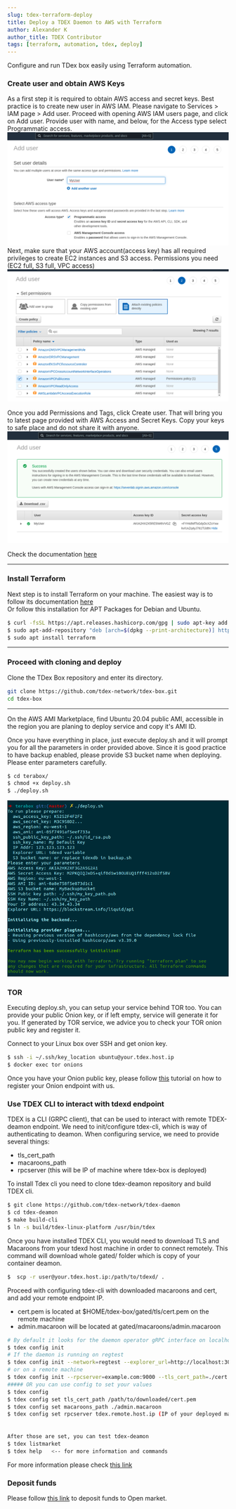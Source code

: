 ```yaml
---
slug: tdex-terraform-deploy
title: Deploy a TDEX Daemon to AWS with Terraform
author: Alexander K
author_title: TDEX Contributor
tags: [terraform, automation, tdex, deploy]
---
```


Configure and run TDex box easily using Terraform automation. 

<!--truncate-->

### Create user and obtain AWS Keys

As a first step it is required to obtain AWS access and secret keys. Best practice is to create new user in AWS IAM. 
Please navigate to Services > IAM page > Add user. 
Proceed with opening AWS IAM users page, and click on Add user. Provide user with name, and below, for the Access type select Programmatic access. ![Add User](../static/img/add-user.png)
Next, make sure that your AWS account(access key) has all required privileges to create EC2 instances and S3 access.
Permissions you need (EC2 full, S3 full, VPC access)
![Attach permissions](../static/img/attach-perms.png)

Once you add Permissions and Tags, click Create user. That will bring you to latest page provided with AWS Access and Secret Keys. 
Copy your keys to safe place and do not share it with anyone.
![Attach permissions](../static/img/user-keys.png)

Check the documentation [here](https://docs.aws.amazon.com/IAM/latest/UserGuide/id_users_create.html)

- - - - - 
### Install Terraform

Next step is to install Terraform on your machine.
The easiest way is to follow its documentation [here](https://www.terraform.io/docs/cli/install/apt.html) \
Or follow this installation for APT Packages for Debian and Ubuntu.
```sh
$ curl -fsSL https://apt.releases.hashicorp.com/gpg | sudo apt-key add -
$ sudo apt-add-repository "deb [arch=$(dpkg --print-architecture)] https://apt.releases.hashicorp.com $(lsb_release -cs) main"
$ sudo apt install terraform
```
- - - - - 
### Proceed with cloning and deploy
Clone the TDex Box repository and enter its directory. 
```sh
git clone https://github.com/tdex-network/tdex-box.git
cd tdex-box
```
- - - - - 

On the AWS AMI Marketplace, find Ubuntu 20.04 public AMI, accessible in the region you are planing to deploy service and copy it's AMI ID. 


Once you have everything in place, just execute deploy.sh and it will prompt you for all the parameters in order provided above. 
Since it is good practice to have backup enabled, please provide S3 bucket name when deploying. 
Please enter parameters carefully. 
```sh
$ cd terabox/
$ chmod +x deploy.sh
$ ./deploy.sh
```
![Deploy](../static/img/deploy.png)

### TOR 

Executing deploy.sh, you can setup your service behind TOR too. 
You can provide your public Onion key, or if left empty, service will generate it for you. 
If generated by TOR service, we advice you to check your TOR onion public key and register it.

Connect to your Linux box over SSH and get onion key.
```sh
$ ssh -i ~/.ssh/key_location ubuntu@your.tdex.host.ip
$ docker exec tor onions

```

Once you have your Onion public key, please follow [this](./docs/provider/registry) tutorial on how to register your Onion endpoint with us. 



### Use TDEX CLI to interact with tdexd endpoint

TDEX is a CLI (GRPC client), that can be used to interact with remote TDEX-deamon endpoint. 
We need to init/configure tdex-cli, which is way of authenticating to deamon. 
When configuring service, we need to provide several things:
 - tls_cert_path
 - macaroons_path
 - rpcserver (this will be IP of machine where tdex-box is deployed)

To install Tdex cli you need to clone tdex-deamon repository and build TDEX cli. 

```sh
$ git clone https://github.com/tdex-network/tdex-daemon
$ cd tdex-deamon
$ make build-cli
$ ln -s build/tdex-linux-platform /usr/bin/tdex
```

Once you have installed TDEX CLI, you would need to download TLS and Macaroons from your tdexd host machine in order to connect remotely. This command will download whole gated/ folder which is copy of your container deamon. 
```sh
$  scp -r user@your.tdex.host.ip:/path/to/tdexd/ .
```

Proceed with configuring tdex-cli with downloaded macaroons and cert, and add your remote endpoint IP. 
 - cert.pem is located at $HOME/tdex-box/gated/tls/cert.pem on the remote machine
 - admin.macaroon will be located at gated/macaroons/admin.macaroon
```sh
# By default it looks for the daemon operator gRPC interface on localhost:9000
$ tdex config init
# If the daemon is running on regtest
$ tdex config init --network=regtest --explorer_url=http://localhost:3001 
# or on a remote machine
$ tdex config init --rpcserver=example.com:9000 --tls_cert_path=./cert.pem --macaroons_path=./admin.macaroon
##### OR you can use config to set your values
$ tdex config
$ tdex config set tls_cert_path /path/to/downloaded/cert.pem
$ tdex config set macaroons_path ./admin.macaroon
$ tdex config set rpcserver tdex.remote.host.ip (IP of your deployed machine)


After those are set, you can test tdex-deamon
$ tdex listmarket
$ tdex help   <-- for more information and commands
```
For more information please check [this link](https://dev.tdex.network/docs/provider/daemon/getting_started/configure_cli)
### Deposit funds
Please follow [this link](https://dev.tdex.network/docs/provider/daemon/deposit_funds) to deposit funds to Open market.
